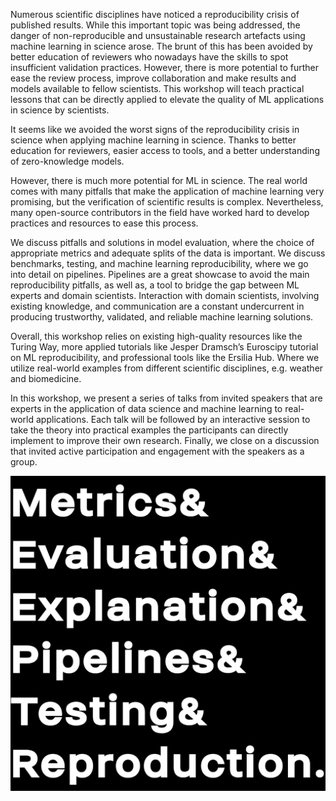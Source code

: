 <!--
.. title: Real-world Perspectives to Avoid the Worst Mistakes using Machine Learning in Science
.. slug: index
.. date: 2022-12-02 14:42:59 UTC+01:00
.. tags: 
.. category: 
.. link: 
.. description: 
.. type: text
-->

Numerous scientific disciplines have noticed a reproducibility crisis of published results. While this important topic was being addressed, the danger of non-reproducible and unsustainable research artefacts using machine learning in science arose. The brunt of this has been avoided by better education of reviewers who nowadays have the skills to spot insufficient validation practices. However, there is more potential to further ease the review process, improve collaboration and make results and models available to fellow scientists. This workshop will teach practical lessons that can be directly applied to elevate the quality of ML applications in science by scientists.

It seems like we avoided the worst signs of the reproducibility crisis in science when applying machine learning in science. Thanks to better education for reviewers, easier access to tools, and a better understanding of zero-knowledge models.

However, there is much more potential for ML in science. The real world comes with many pitfalls that make the application of machine learning very promising, but the verification of scientific results is complex. Nevertheless, many open-source contributors in the field have worked hard to develop practices and resources to ease this process.

We discuss pitfalls and solutions in model evaluation, where the choice of appropriate metrics and adequate splits of the data is important. We discuss benchmarks, testing, and machine learning reproducibility, where we go into detail on pipelines. Pipelines are a great showcase to avoid the main reproducibility pitfalls, as well as, a tool to bridge the gap between ML experts and domain scientists. Interaction with domain scientists, involving existing knowledge, and communication are a constant undercurrent in producing trustworthy, validated, and reliable machine learning solutions.

Overall, this workshop relies on existing high-quality resources like the Turing Way, more applied tutorials like Jesper Dramsch’s Euroscipy tutorial on ML reproducibility, and professional tools like the Ersilia Hub. Where we utilize real-world examples from different scientific disciplines, e.g. weather and biomedicine.

In this workshop, we present a series of talks from invited speakers that are experts in the application of data science and machine learning to real-world applications. Each talk will be followed by an interactive session to take the theory into practical examples the participants can directly implement to improve their own research. Finally, we close on a discussion that invited active participation and engagement with the speakers as a group.

![Logo in Helvetica saying "Metrics & Evaluation & Explanation & Pipelines & Testing & Reproduction."](/images/Ampersands-ML-workshop.png)